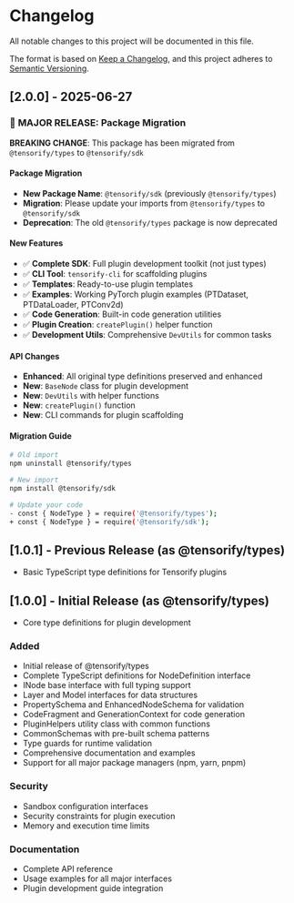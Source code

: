 # Changelog

All notable changes to this project will be documented in this file.

The format is based on [Keep a Changelog](https://keepachangelog.com/en/1.0.0/),
and this project adheres to [Semantic Versioning](https://semver.org/spec/v2.0.0.html).

## [2.0.0] - 2025-06-27

### 🚀 **MAJOR RELEASE: Package Migration**

**BREAKING CHANGE**: This package has been migrated from `@tensorify/types` to `@tensorify/sdk`

#### Package Migration
- **New Package Name**: `@tensorify/sdk` (previously `@tensorify/types`)
- **Migration**: Please update your imports from `@tensorify/types` to `@tensorify/sdk`
- **Deprecation**: The old `@tensorify/types` package is now deprecated

#### New Features
- ✅ **Complete SDK**: Full plugin development toolkit (not just types)
- ✅ **CLI Tool**: `tensorify-cli` for scaffolding plugins
- ✅ **Templates**: Ready-to-use plugin templates
- ✅ **Examples**: Working PyTorch plugin examples (PTDataset, PTDataLoader, PTConv2d)
- ✅ **Code Generation**: Built-in code generation utilities
- ✅ **Plugin Creation**: `createPlugin()` helper function
- ✅ **Development Utils**: Comprehensive `DevUtils` for common tasks

#### API Changes
- **Enhanced**: All original type definitions preserved and enhanced
- **New**: `BaseNode` class for plugin development
- **New**: `DevUtils` with helper functions
- **New**: `createPlugin()` function
- **New**: CLI commands for plugin scaffolding

#### Migration Guide
```bash
# Old import
npm uninstall @tensorify/types

# New import  
npm install @tensorify/sdk

# Update your code
- const { NodeType } = require('@tensorify/types');
+ const { NodeType } = require('@tensorify/sdk');
```

## [1.0.1] - Previous Release (as @tensorify/types)
- Basic TypeScript type definitions for Tensorify plugins

## [1.0.0] - Initial Release (as @tensorify/types)
- Core type definitions for plugin development

### Added
- Initial release of @tensorify/types
- Complete TypeScript definitions for NodeDefinition interface
- INode base interface with full typing support
- Layer and Model interfaces for data structures
- PropertySchema and EnhancedNodeSchema for validation
- CodeFragment and GenerationContext for code generation
- PluginHelpers utility class with common functions
- CommonSchemas with pre-built schema patterns
- Type guards for runtime validation
- Comprehensive documentation and examples
- Support for all major package managers (npm, yarn, pnpm)

### Security
- Sandbox configuration interfaces
- Security constraints for plugin execution
- Memory and execution time limits

### Documentation
- Complete API reference
- Usage examples for all major interfaces
- Plugin development guide integration

